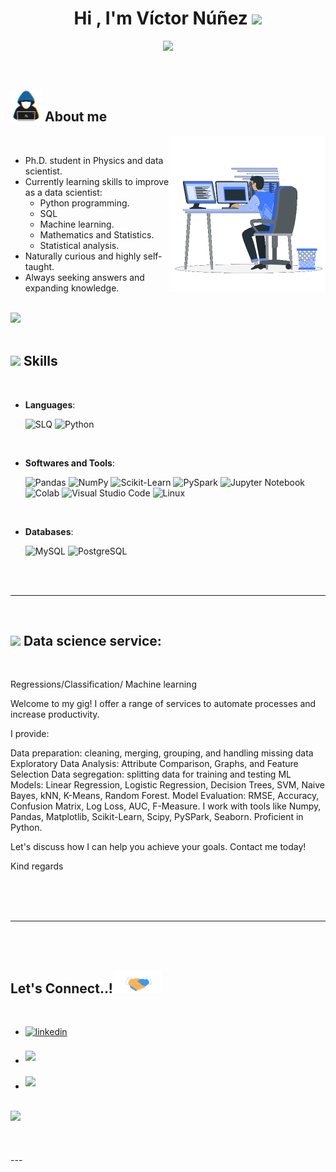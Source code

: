 
<h1 align="center"><b>Hi , I'm Víctor Núñez </b><img src="https://media.giphy.com/media/hvRJCLFzcasrR4ia7z/giphy.gif" width="35"></h1>
<!--  -->
<p align="center">
  <a href="https://github.com/DenverCoder1/readme-typing-svg"><img src="https://readme-typing-svg.herokuapp.com?font=Time+New+Roman&color=blue&size=25&center=true&vCenter=true&width=600&height=100&lines=The+world+is+one+big+data+problem..&hearts;++;Python-SQL-Machine+Learning-Physics."></a>
</p>

<br>



	
## <picture><img src = "https://github.com/0xAbdulKhalid/0xAbdulKhalid/raw/main/assets/mdImages/about_me.gif" width = 50px></picture> **About me**

<picture> <img align="right" src="https://github.com/0xAbdulKhalid/0xAbdulKhalid/raw/main/assets/mdImages/Right_Side.gif" width = 250px></picture>

<br>

- Ph.D. student in Physics and data scientist.
- Currently learning skills to improve as a data scientist:
   - Python programming.
   - SQL
   - Machine learning.
   - Mathematics and Statistics.
   - Statistical analysis.
- Naturally curious and highly self-taught.
- Always seeking answers and expanding knowledge.
<br><br>

<img src="https://user-images.githubusercontent.com/73097560/115834477-dbab4500-a447-11eb-908a-139a6edaec5c.gif"><br><br>

## <img src="https://media2.giphy.com/media/QssGEmpkyEOhBCb7e1/giphy.gif?cid=ecf05e47a0n3gi1bfqntqmob8g9aid1oyj2wr3ds3mg700bl&rid=giphy.gif" width ="25"><b> Skills</b>
<br>

<p align="center">

- **Languages**:
    
    ![SLQ](https://img.shields.io/badge/SQL%20-%2300599C.svg?style=for-the-badge&logo=c%2B%2B&logoColor=white)
    ![Python](https://img.shields.io/badge/Python%20-%2314354C.svg?style=for-the-badge&logo=python&logoColor=white)
  
<br>   


- **Softwares and Tools**:

    ![Pandas](https://img.shields.io/badge/Pandas-%23F05033.svg?style=for-the-badge&logo=git&logoColor=white)
    ![NumPy](https://img.shields.io/badge/NumPy-%23121011.svg?style=for-the-badge&logo=github&logoColor=white)
    ![Scikit-Learn](https://img.shields.io/badge/Scikit%20Learn-%234285F4.svg?style=for-the-badge&logo=google&logoColor=white)
    ![PySpark](https://img.shields.io/badge/PySpark-%23054020?style=for-the-badge&logo=gnu-bash&logoColor=white)
    ![Jupyter Notebook](https://img.shields.io/badge/Jupyter%20Notebook%20-0078d7.svg?style=for-the-badge&logo=visual-studio-code&logoColor=white)
    ![Colab](https://img.shields.io/badge/Colab%20-FFA500.svg?style=for-the-badge&logo=visual-studio-code&logoColor=white)
    ![Visual Studio Code](https://img.shields.io/badge/Visual%20Studio%20Code-0078d7.svg?style=for-the-badge&logo=visual-studio-code&logoColor=white)
    ![Linux](https://img.shields.io/badge/Linux-FCC624?style=for-the-badge&logo=linux&logoColor=black) 

<br>

- **Databases**:

    ![MySQL](https://img.shields.io/badge/MySQL-%23054020?style=for-the-badge&logo=gnu-bash&logoColor=white)
    ![PostgreSQL](https://img.shields.io/badge/PostgreSQL-%23000000.svg?style=for-the-badge&logo=markdown&logoColor=white)   


</p>

<br>
<br>

-----

<br>


## <img src="https://media.giphy.com/media/iY8CRBdQXODJSCERIr/giphy.gif" width="35"><b> Data science service: </b>
<br>

Regressions/Classification/ Machine learning

Welcome to my gig! I offer a range of services to automate processes and increase productivity.

I provide:

Data preparation: cleaning, merging, grouping, and handling missing data
Exploratory Data Analysis: Attribute Comparison, Graphs, and Feature Selection
Data segregation: splitting data for training and testing
ML Models: Linear Regression, Logistic Regression, Decision Trees, SVM, Naive Bayes, kNN, K-Means, Random Forest.
Model Evaluation: RMSE, Accuracy, Confusion Matrix, Log Loss, AUC, F-Measure.
I work with tools like Numpy, Pandas, Matplotlib, Scikit-Learn, Scipy, PySPark, Seaborn. Proficient in Python.

Let's discuss how I can help you achieve your goals. Contact me today!

Kind regards

<br>
<br>
<br>

-----

<br>
<br>

## <b> Let's Connect..!</b><img src="https://github.com/0xAbdulKhalid/0xAbdulKhalid/raw/main/assets/mdImages/handshake.gif" width ="80">
<br>
<div align='left'>

<ul>

<li>
<a href="https://www.linkedin.com/in/v%C3%ADctor-n%C3%BA%C3%B1ez-817176299" target="_blank">
<img src="https://img.shields.io/badge/linkedin: Víctor Núñez-%2300acee.svg?color=405DE6&style=for-the-badge&logo=linkedin&logoColor=white" alt=linkedin style="margin-bottom: 5px;"/>
</a>
</li>

<br>

<li>
<a href="mailto:victorenriquenr@gmail.com" target="_blank">
<img src="https://img.shields.io/badge/gmail: victorenriquenr@gmail.com-%23EA4335.svg?style=for-the-badge&logo=gmail&logoColor=white" t=mail style="margin-bottom: 5px;" />
</a>
</li>

<br>

<li>
<a href="mailto:victor.nunezr@sansano.usm.cl" target="_blank">
<img src="https://img.shields.io/badge/Institutional mail: victor.nunezr@sansano.usm.cl-%23EA4335.svg?style=for-the-badge&logo=gmail&logoColor=white" t=mail style="margin-bottom: 5px;" />
</a>
</li>
	
</ul>
</div>

<br>
<img src="https://user-images.githubusercontent.com/73097560/115834477-dbab4500-a447-11eb-908a-139a6edaec5c.gif">
<br>
<br>
<br>

<div align='center'>

</div>
<br>
---

<br>
